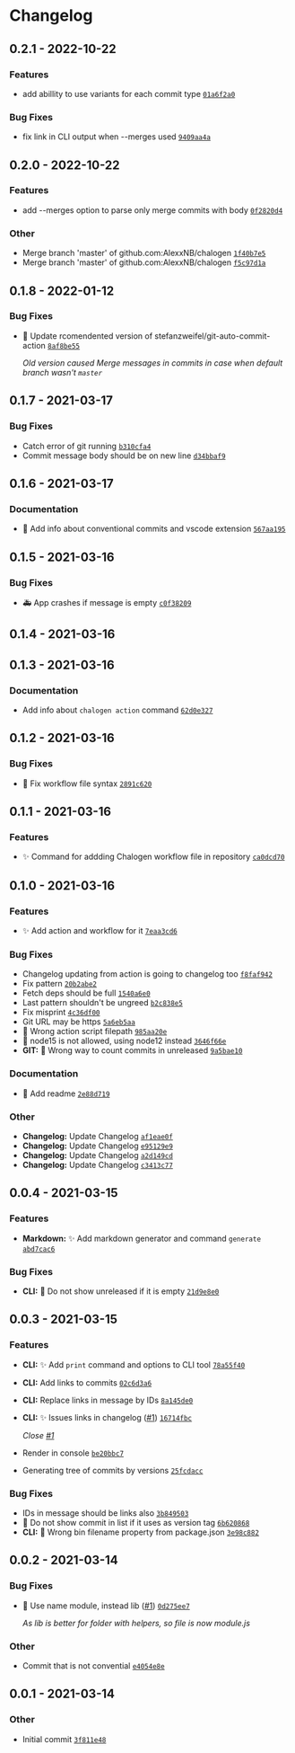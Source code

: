 # Changelog

## 0.2.1 - 2022-10-22

### Features

- add abillity to use variants for each commit type [`01a6f2a0`](https://github.com/AlexxNB/chalogen/commit/01a6f2a09d6d9f1ef1ef2c96a202272ef590f3b0)

### Bug Fixes

- fix link in CLI output when --merges used [`9409aa4a`](https://github.com/AlexxNB/chalogen/commit/9409aa4ae7f469ed7580e2068a397df45b20bc59)

## 0.2.0 - 2022-10-22

### Features

- add --merges option to parse only merge commits with body [`0f2820d4`](https://github.com/AlexxNB/chalogen/commit/0f2820d44d91ca0a1de985fdd65152db8e5179e6)

### Other

- Merge branch 'master' of github.com:AlexxNB/chalogen [`1f40b7e5`](https://github.com/AlexxNB/chalogen/commit/1f40b7e5a5d2394739a3b0e1499fea72307b3a27)
- Merge branch 'master' of github.com:AlexxNB/chalogen [`f5c97d1a`](https://github.com/AlexxNB/chalogen/commit/f5c97d1a48a84bb84099f83803518d40789c0aef)

## 0.1.8 - 2022-01-12

### Bug Fixes

- 🐛 Update rcomendented version of stefanzweifel/git-auto-commit-action [`8af8be55`](https://github.com/AlexxNB/chalogen/commit/8af8be55d6f86d582ad1575f4182217ff78e73b7)

    *Old version caused Merge messages in commits in case when default branch wasn't `master`*

## 0.1.7 - 2021-03-17

### Bug Fixes

- Catch error of git running [`b310cfa4`](https://github.com/AlexxNB/chalogen/commit/b310cfa41a3872cf74b189d4aab6c9f6cc7d44ab)
- Commit message body should be on new line [`d34bbaf9`](https://github.com/AlexxNB/chalogen/commit/d34bbaf9544e518d1ca9d70c1daed875ff692fca)

## 0.1.6 - 2021-03-17

### Documentation

- 📝 Add info about conventional commits and vscode extension [`567aa195`](https://github.com/AlexxNB/chalogen/commit/567aa195cce6d5aaac049123ff88b5f74a5e37b1)

## 0.1.5 - 2021-03-16

### Bug Fixes

- 🚑 App crashes if message is empty [`c0f38209`](https://github.com/AlexxNB/chalogen/commit/c0f3820914a158b1be1c87b6be5166261c153909)

## 0.1.4 - 2021-03-16

## 0.1.3 - 2021-03-16

### Documentation

- Add info about `chalogen action` command [`62d0e327`](https://github.com/AlexxNB/chalogen/commit/62d0e32764c83ec3339b48e7a880ba30b822fa15)

## 0.1.2 - 2021-03-16

### Bug Fixes

- 🐛 Fix workflow file syntax [`2891c620`](https://github.com/AlexxNB/chalogen/commit/2891c620b4b29faa28cf40d481cec94552ddff07)

## 0.1.1 - 2021-03-16

### Features

- ✨ Command for addding Chalogen workflow file in repository [`ca0dcd70`](https://github.com/AlexxNB/chalogen/commit/ca0dcd700f8808c6ca8ddf664055cb405fddcb57)

## 0.1.0 - 2021-03-16

### Features

- ✨ Add action and workflow for it [`7eaa3cd6`](https://github.com/AlexxNB/chalogen/commit/7eaa3cd63878db6deabaa1a291de426a63cd8cf1)

### Bug Fixes

- Changelog updating from action is going to changelog too [`f8faf942`](https://github.com/AlexxNB/chalogen/commit/f8faf94215e1e407f2bfae2e4022d405d441fdeb)
- Fix pattern [`20b2abe2`](https://github.com/AlexxNB/chalogen/commit/20b2abe2ba2c0d1c534ffabef254903905ce5eb2)
- Fetch deps should be full [`1540a6e0`](https://github.com/AlexxNB/chalogen/commit/1540a6e08cfe4fc0b2b3f1719643ce81b6c1ccb6)
- Last pattern shouldn't be ungreed [`b2c838e5`](https://github.com/AlexxNB/chalogen/commit/b2c838e574b02f790720cfab78fa36fe704b0602)
- Fix misprint [`4c36df00`](https://github.com/AlexxNB/chalogen/commit/4c36df007b7f2a8cfe6b1dd19b08c4915e90f4a4)
- Git URL may be https [`5a6eb5aa`](https://github.com/AlexxNB/chalogen/commit/5a6eb5aa26e65e301b81fbda98f83f6e969ea8c0)
- 🐛 Wrong action script filepath [`985aa20e`](https://github.com/AlexxNB/chalogen/commit/985aa20ec9089996107239b543703f3f096ff2be)
- 🐛 node15 is not allowed, using node12 instead [`3646f66e`](https://github.com/AlexxNB/chalogen/commit/3646f66e02d7dede5775cafd22dc5620d20ffa15)
- **GIT:** 🐛 Wrong way to count commits in unreleased [`9a5bae10`](https://github.com/AlexxNB/chalogen/commit/9a5bae105b2947bef2bb85185308c5625246f4ee)

### Documentation

- 📝 Add readme [`2e88d719`](https://github.com/AlexxNB/chalogen/commit/2e88d7195e78a806594fb0bbab6c6e0b4815f1c4)

### Other

- **Changelog:** Update Changelog [`af1eae0f`](https://github.com/AlexxNB/chalogen/commit/af1eae0f1d2283c139f097c2eb79bf9fabec116b)
- **Changelog:** Update Changelog [`e95129e9`](https://github.com/AlexxNB/chalogen/commit/e95129e903d21ee32239014a64572cb750448e9a)
- **Changelog:** Update Changelog [`a2d149cd`](https://github.com/AlexxNB/chalogen/commit/a2d149cd5d7cc2dec99a5b31600d5821e5e0cf7f)
- **Changelog:** Update Changelog [`c3413c77`](https://github.com/AlexxNB/chalogen/commit/c3413c7783cc433a3b45e388c2d20c9b7a83f766)

## 0.0.4 - 2021-03-15

### Features

- **Markdown:** ✨ Add markdown generator and command `generate` [`abd7cac6`](https://github.com/AlexxNB/chalogen/commit/abd7cac6a698b4402af22a5593e5c7e93a4bfd64)

### Bug Fixes

- **CLI:** 🐛 Do not show unreleased if it is empty [`21d9e8e0`](https://github.com/AlexxNB/chalogen/commit/21d9e8e0cdf0f63775af36bd6f54193264041e5b)

## 0.0.3 - 2021-03-15

### Features

- **CLI:** ✨ Add `print` command and options to CLI tool [`78a55f40`](https://github.com/AlexxNB/chalogen/commit/78a55f408ff3af4449fa4f3222897aa2f7f2353b)
- **CLI:** Add links to commits [`02c6d3a6`](https://github.com/AlexxNB/chalogen/commit/02c6d3a6c9b99f702840ac7d2f984def4a5e250d)
- **CLI:** Replace links in message by IDs [`8a145de0`](https://github.com/AlexxNB/chalogen/commit/8a145de0c423529264e3ff157e01dfbd233c8a63)
- **CLI:** ✨ Issues links in changelog ([#1](https://github.com/AlexxNB/chalogen/issues/1)) [`16714fbc`](https://github.com/AlexxNB/chalogen/commit/16714fbc070665cf9109dd5e99533489af71b61c)

    *Close [#1](https://github.com/AlexxNB/chlogen/issues/1)*
- Render in console [`be20bbc7`](https://github.com/AlexxNB/chalogen/commit/be20bbc74dd83eb1ffb694bd6afd04b82168ba9f)
- Generating tree of commits by versions [`25fcdacc`](https://github.com/AlexxNB/chalogen/commit/25fcdacccc0a2beb6f65e1b7e65255421604c177)

### Bug Fixes

- IDs in message should be links also [`3b849503`](https://github.com/AlexxNB/chalogen/commit/3b8495031db234aa680425ad1ef47b92a561510f)
- 🐛 Do not show commit in list if it uses as version tag [`6b620868`](https://github.com/AlexxNB/chalogen/commit/6b620868e2b1af40d409903970a074d185b472ad)
- **CLI:** 🐛 Wrong bin filename property from package.json [`3e98c882`](https://github.com/AlexxNB/chalogen/commit/3e98c8823b02563192cbccf98d8076c8be041c13)

## 0.0.2 - 2021-03-14

### Bug Fixes

- 🐛 Use name module, instead lib ([#1](https://github.com/AlexxNB/chalogen/issues/1)) [`0d275ee7`](https://github.com/AlexxNB/chalogen/commit/0d275ee7b02e237b777ff5cba273cce447d32ff9)

    *As lib is better for folder with helpers, so file is now module.js*

### Other

- Commit that is not convential [`e4054e8e`](https://github.com/AlexxNB/chalogen/commit/e4054e8ef10f8aa65aa73447ec3341002ae1d5c7)

## 0.0.1 - 2021-03-14

### Other

- Initial commit [`3f811e48`](https://github.com/AlexxNB/chalogen/commit/3f811e48de72ff4bb9f08853079b677e3034c762)